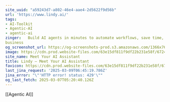 ```yaml
---
site_uuid: "a59243d7-a802-46e4-aae4-2d5622f9d56b"
url: 'https://www.lindy.ai/'
tags:
- AI-Toolkit
- Agentic-AI
- agentic-ai
zinger:   Build AI agents in minutes to automate workflows, save time, and grow your
business
og_screenshot_url: https://og-screenshots-prod.s3.amazonaws.com/1366x768/80/false/6e25654b1985f2e452b7996c3ca9892821fccebfb6979eaffcb9d50a323f8e66.jpeg
image: https://cdn.prod.website-files.com/63e15df811f9df22b231e58f/6724d4fc6feb5bd8e70f34c3_opengraph-title.jpg
site_name: Meet Your AI Assistant
title: Lindy — Meet Your AI Assistant
favicon: https://cdn.prod.website-files.com/63e15df811f9df22b231e58f/6733c559fa6a679364b58973_32.png
last_jina_request: '2025-03-09T06:45:19.786Z'
jina_error: "\"'HTTP error! status: 429'\""
og_last_fetch: 2025-03-07T05:20:40.126Z
---
```

[[Agentic AI]]
